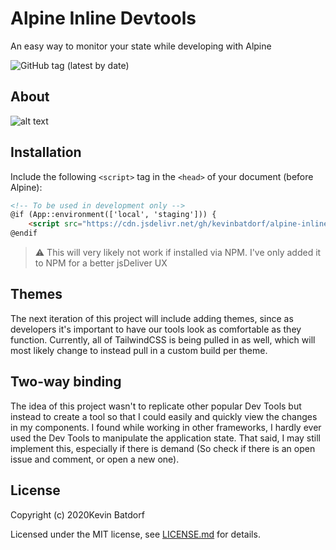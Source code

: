 # Alpine Inline Devtools
An easy way to monitor your state while developing with Alpine

![GitHub tag (latest by date)](https://img.shields.io/github/v/tag/kevinbatdorf/alpine-inline-devtools?label=version&style=flat-square)

## About

![alt text](assets/devtools.gif "Title")

## Installation

Include the following `<script>` tag in the `<head>` of your document (before Alpine):

```html
<!-- To be used in development only -->
@if (App::environment(['local', 'staging'])) {
    <script src="https://cdn.jsdelivr.net/gh/kevinbatdorf/alpine-inline-devtools@0.1.x/dist/index.js"></script>
@endif
```
> ⚠️ This will very likely not work if installed via NPM. I've only added it to NPM for a better jsDeliver UX

## Themes
The next iteration of this project will include adding themes, since as developers it's important to have our tools look as comfortable as they function. Currently, all of TailwindCSS is being pulled in as well, which will most likely change to instead pull in a custom build per theme.

## Two-way binding
The idea of this project wasn't to replicate other popular Dev Tools but instead to create a tool so that I could easily and quickly view the changes in my components. I found while working in other frameworks, I hardly ever used the Dev Tools to manipulate the application state. That said, I may still implement this, especially if there is demand (So check if there is an open issue and comment, or open a new one).

## License

Copyright (c) 2020Kevin Batdorf

Licensed under the MIT license, see [LICENSE.md](LICENSE.md) for details.

